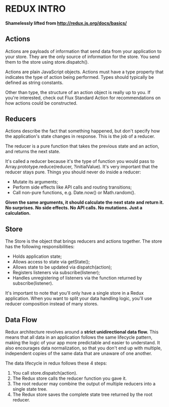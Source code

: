 # REDUX INTRO

#### Shamelessly lifted from http://redux.js.org/docs/basics/

## Actions
Actions are payloads of information that send data from your application to your store. They are the only source of information for the store. You send them to the store using store.dispatch().

Actions are plain JavaScript objects. Actions must have a type property that indicates the type of action being performed. Types should typically be defined as string constants.

Other than type, the structure of an action object is really up to you. If you're interested, check out Flux Standard Action for recommendations on how actions could be constructed.

## Reducers
Actions describe the fact that something happened, but don't specify how the application's state changes in response. This is the job of a reducer.

The reducer is a pure function that takes the previous state and an action, and returns the next state.

It's called a reducer because it's the type of function you would pass to Array.prototype.reduce(reducer, ?initialValue). It's very important that the reducer stays pure. Things you should never do inside a reducer:

* Mutate its arguments;
* Perform side effects like API calls and routing transitions;
* Call non-pure functions, e.g. Date.now() or Math.random().

__Given the same arguments, it should calculate the next state and return it. No surprises. No side effects. No API calls. No mutations. Just a calculation.__

## Store
The Store is the object that brings reducers and actions together. The store has the following responsibilities:

* Holds application state;
* Allows access to state via getState();
* Allows state to be updated via dispatch(action);
* Registers listeners via subscribe(listener);
* Handles unregistering of listeners via the function returned by subscribe(listener).

It's important to note that you'll only have a single store in a Redux application. When you want to split your data handling logic, you'll use reducer composition instead of many stores.

## Data Flow

Redux architecture revolves around a __strict unidirectional data flow.__ This means that all data in an application follows the same lifecycle pattern, making the logic of your app more predictable and easier to understand. It also encourages data normalization, so that you don't end up with multiple, independent copies of the same data that are unaware of one another.

The data lifecycle in redux follows these 4 steps:

1. You call store.dispatch(action).
2. The Redux store calls the reducer function you gave it.
3. The root reducer may combine the output of multiple reducers into a single state tree.
4. The Redux store saves the complete state tree returned by the root reducer.
